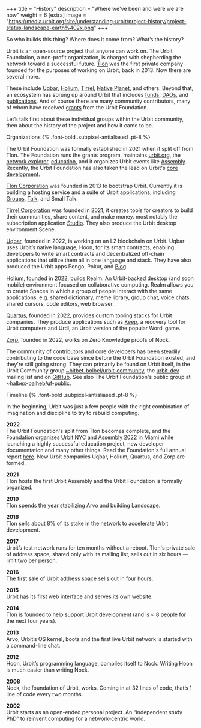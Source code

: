 +++
title = "History"
description = "Where we've been and were we are now"
weight = 6
[extra]
image = "https://media.urbit.org/site/understanding-urbit/project-history/project-status-landscape-earth%402x.png"
+++

So who builds this thing? Where does it come from? What’s the history?

Urbit is an open-source project that anyone can work on. The Urbit Foundation, a non-profit organization, is charged with shepherding the network toward a successful future. [Tlon](https://tlon.io/) was the first private company founded for the purposes of working on Urbit, back in 2013. Now there are several more. 

These include [Uqbar](https://uqbar.network/), [Holium](https://www.holium.com/), [Tirrel](https://tirrel.io/), [Native Planet](https://nativeplanet.io/), and others. Beyond that, an ecosystem has sprung up around Urbit that includes [funds](https://assembly.capital/), [DAOs](https://labyrinthdao.io/), and [publications](https://marsreview.org/). And of course there are many community contributors, many of whom have received [grants](https://urbit.org/grants) from the Urbit Foundation. 

Let’s talk first about these individual groups within the Urbit community, then about the history of the project and how it came to be.

Organizations {% .font-bold .subpixel-antialiased .pt-8 %}

The Urbit Foundation was formally established in 2021 when it split off from Tlon. The Foundation runs the grants program, maintains [urbit.org](https://urbit.org/), the [network explorer](https://network.urbit.org/), [education](https://developers.urbit.org/courses/hsl), and it organizes Urbit events like [Assembly](https://assembly.urbit.org/). Recently, the Urbit Foundation has also taken the lead on Urbit's [core development](https://roadmap.urbit.org/).

[Tlon Corporation](https://tlon.io/) was founded in 2013 to bootstrap Urbit. Currently it is building a hosting service and a suite of Urbit applications, including [Groups](/applications/~sogryp-dister-dozzod-dozzod/groups), [Talk](/applications/~sogryp-dister-dozzod-dozzod/talk), and Small Talk.

[Tirrel Corporation](https://tirrel.io/) was founded in 2021, it creates tools for creators to build their communities, share content, and make money.  most notably the subscription application [Studio](https://urbit.studio/). They also produce the Urbit desktop environment Scene.

[Uqbar](http://uqbar.network), founded in 2022, is working on an L2 blockchain on Urbit. Uqbar uses Urbit’s native language, Hoon, for its smart contracts, enabling developers to write smart contracts and decentralized off-chain applications that utilize them all in one language and stack. They have also produced the Urbit apps Pongo, Pokur, and [Blog](/applications/~hanrut-sillet-dachus-tiprel/blog). 

[Holium](http://holium.com), founded in 2022, builds Realm. An Urbit-backed desktop (and soon mobile) environment focused on collaborative computing. Realm allows you to create Spaces in which a group of people interact with the same applications, e.g. shared dictionary, meme library, group chat, voice chats, shared cursors, code editors, web browser.

[Quartus](http://quartus.co/), founded in 2022, provides custom tooling stacks for Urbit companies. They produce applications such as [Keep](/applications/~dister-dozzod-dalten/keep), a recovery tool for Urbit computers and Urdl, an Urbit version of the popular Wordl game. 

[Zorp](http://zorp.io), founded in 2022, works on Zero Knowledge proofs of Nock.

The community of contributors and core developers has been steadily contributing to the code base since before the Urbit Foundation existed, and they're still going strong. They can primarily be found on Urbit itself, in the Urbit Community group [~bitbet-bolbel/urbit-community](/groups/~bitbet-bolbel/urbit-community), the [urbit-dev](https://groups.google.com/a/urbit.org/g/dev?pli=1) mailing list and on [GitHub](https://github.com/urbit). See also The Urbit Foundation's public group at [~halbex-palheb/uf-public](/groups/~halbex-palheb/uf-public).

Timeline {% .font-bold .subpixel-antialiased .pt-8 %}

In the beginning, Urbit was just a few people with the right combination of imagination and discipline to try to rebuild computing.

**2022**  
The Urbit Foundation's split from Tlon becomes complete, and the Foundation organizes [Urbit NYC](https://urbit.org/groups/~ladtem-filmyr/urbit-ny-week) and [Assembly 2022](https://assembly.urbit.org/) in Miami while launching a highly successful education project, new developer documentation and many other things. Read the Foundation's full annual report [here](https://storage.googleapis.com/media.urbit.org/site/overview/~2023%20Retrospective%20%26%20Plan%20PUBLIC.pdf). New Urbit companies Uqbar, Holium, Quartus, and Zorp are formed.

**2021**  
Tlon hosts the first Urbit Assembly and the Urbit Foundation is formally organized.

**2019**  
Tlon spends the year stabilizing Arvo and building Landscape.

**2018**  
Tlon sells about 8% of its stake in the network to accelerate Urbit development. 

**2017**  
Urbit’s test network runs for ten months without a reboot. Tlon's private sale of address space, shared only with its mailing list, sells out in six hours — limit two per person.

**2016**  
The first sale of Urbit address space sells out in four hours.

**2015**  
Urbit has its first web interface and serves its own website.

**2014**  
Tlon is founded to help support Urbit development (and is < 8 people for the next four years).

**2013**  
Arvo, Urbit’s OS kernel, boots and the first live Urbit network is started with a command-line chat.

**2012**  
Hoon, Urbit’s programming language, compiles itself to Nock. Writing Hoon is much easier than writing Nock.

**2008**  
Nock, the foundation of Urbit, works. Coming in at 32 lines of code, that’s 1 line of code every two months.

**2002**  
Urbit starts as an open-ended personal project. An “independent study PhD” to reinvent computing for a network-centric world.